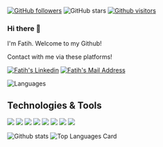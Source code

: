
[![GitHub followers](https://img.shields.io/github/followers/fatihsahin3?style=social)](https://github.com/fatihsahin3?tab=followers)
![GitHub stars](https://img.shields.io/github/stars/fatihsahin3?style=social)
[![Github visitors](https://visitor-badge.glitch.me/badge?page_id=fatihsahin3.visitor-badge)](https://GitHub.com/fatihsahin3/StrapDown.js/stargazers/)

### Hi there 👋
I'm Fatih. Welcome to my Github!

Contact with me via these platforms! 

  <a href="https://www.linkedin.com/in/fatihsahin3/" target="_blank" rel="nofollow"><img alt="Fatih's Linkedin" src="https://img.shields.io/badge/LinkedIn-0077B5?style=for-the-badge&logo=linkedin&logoColor=white" /></a>
 <a href="mailto:fatihsahin3@gmail.com" target="_blank" rel="nofollow"><img alt="Fatih's Mail Address" src="https://img.shields.io/badge/Gmail-D14836?style=for-the-badge&logo=gmail&logoColor=white" /></a>


![Languages](https://github-readme-stats.vercel.app/api/top-langs/?username=fatihsahin3&layout=compact&theme=light)

## Technologies & Tools 
<img src="https://img.shields.io/badge/C%23-black?style=for-the-badge&logo=c-sharp&logoColor=white"></img>
<img src="https://img.shields.io/badge/.NET-black?style=for-the-badge&logo=.net&logoColor=white"></img>
<img src="https://img.shields.io/badge/.NETCore-black?style=for-the-badge&logo=.net&logoColor=white"></img>
<img src="https://img.shields.io/badge/Microsoft_SQL_Server-black?style=for-the-badge&logo=microsoft-sql-server&logoColor=white"></img>
<img src="https://img.shields.io/badge/Java-black?style=for-the-badge&logo=Java&logoColor=white"></img>
<img src="https://img.shields.io/badge/JavaScript-black?style=for-the-badge&logo=javascript&logoColor=F7DF1E"></img>
<img src="https://img.shields.io/badge/HTML-black?style=for-the-badge&logo=html5&logoColor=white" />
<img src="https://img.shields.io/badge/CSS-black?style=for-the-badge&logo=css3&logoColor=white" />


![Github stats](https://github-readme-stats.vercel.app/api?username=fatihsahin3&theme=highcontrast&show_icons=true&count_private=true&theme=default)
![Top Languages Card](https://github-readme-stats.vercel.app/api/top-langs/?username=fatihsahin3&layout=compact)
